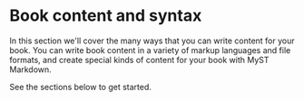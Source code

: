# Book content and syntax

In this section we'll cover the many ways that you can write content for your book.
You can write book content in a variety of markup languages and file formats, and create special kinds of content for your book with MyST Markdown.

See the sections below to get started.

<!-- ```{tableofcontents}
``` -->
